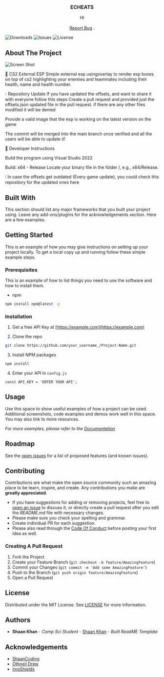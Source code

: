 <br/>
<p align="center">
  <h3 align="center">ECHEATS</h3>

  <p align="center">
    HI
    <br/>
    <br/>
    <a href="https://github.com/notslux/SC2-ECHEATS/issues">Report Bug</a>
    .
  </p>
</p>

![Downloads](https://img.shields.io/github/downloads/notslux/SC2-ECHEATS/total) ![Issues](https://img.shields.io/github/issues/notslux/SC2-ECHEATS) ![License](https://img.shields.io/github/license/notslux/SC2-ECHEATS) 

## About The Project

![Screen Shot](images/DAD.png)

🎡 CS2 External ESP
Simple external esp usingoverlay to render esp boxes on top of cs2 highlighting your enemies and teammates including their health, name and health number. 

💧 Repository Update
If you have updated the offsets, and want to share it with everyone follow this steps
Create a pull request and provided just the offsets.json updated file in the pull request. if there are any other files modified it will be denied

Provide a valid image that the esp is working on the latest version on the game

The commit will be merged into the main branch once verified and all the users will be able to update it!

📘 Developer Instructions

Build the program using Visual Studio 2022

Build: x64 - Release
Locate your binary file in the folder <arch>/<configuration>, e.g., x64/Release.

❕ In case the offsets get outdated (Every game update), you could check this  repository for the updated ones here

## Built With

This section should list any major frameworks that you built your project using. Leave any add-ons/plugins for the acknowledgements section. Here are a few examples.

## Getting Started

This is an example of how you may give instructions on setting up your project locally.
To get a local copy up and running follow these simple example steps.

### Prerequisites

This is an example of how to list things you need to use the software and how to install them.

* npm

```sh
npm install npm@latest -g
```

### Installation

1. Get a free API Key at [https://example.com](https://example.com)

2. Clone the repo

```sh
git clone https://github.com/your_username_/Project-Name.git
```

3. Install NPM packages

```sh
npm install
```

4. Enter your API in `config.js`

```JS
const API_KEY = 'ENTER YOUR API';
```

## Usage

Use this space to show useful examples of how a project can be used. Additional screenshots, code examples and demos work well in this space. You may also link to more resources.

_For more examples, please refer to the [Documentation](https://example.com)_

## Roadmap

See the [open issues](https://github.com/notslux/SC2-ECHEATS/issues) for a list of proposed features (and known issues).

## Contributing

Contributions are what make the open source community such an amazing place to be learn, inspire, and create. Any contributions you make are **greatly appreciated**.
* If you have suggestions for adding or removing projects, feel free to [open an issue](https://github.com/notslux/SC2-ECHEATS/issues/new) to discuss it, or directly create a pull request after you edit the *README.md* file with necessary changes.
* Please make sure you check your spelling and grammar.
* Create individual PR for each suggestion.
* Please also read through the [Code Of Conduct](https://github.com/notslux/SC2-ECHEATS/blob/main/CODE_OF_CONDUCT.md) before posting your first idea as well.

### Creating A Pull Request

1. Fork the Project
2. Create your Feature Branch (`git checkout -b feature/AmazingFeature`)
3. Commit your Changes (`git commit -m 'Add some AmazingFeature'`)
4. Push to the Branch (`git push origin feature/AmazingFeature`)
5. Open a Pull Request

## License

Distributed under the MIT License. See [LICENSE](https://github.com/notslux/SC2-ECHEATS/blob/main/LICENSE.md) for more information.

## Authors

* **Shaan Khan** - *Comp Sci Student* - [Shaan Khan](https://github.com/ShaanCoding/) - *Built ReadME Template*

## Acknowledgements

* [ShaanCoding](https://github.com/ShaanCoding/)
* [Othneil Drew](https://github.com/othneildrew/Best-README-Template)
* [ImgShields](https://shields.io/)
